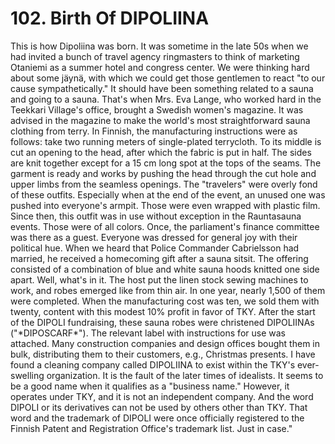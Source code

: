 


    
# 102. Birth Of DIPOLIINA

This is how Dipoliina was born. It was sometime in the late 50s when we had invited a bunch of travel agency ringmasters to think of marketing Otaniemi as a summer hotel and congress center. We were thinking hard about some jäynä, with which we could get those gentlemen to react "to our cause sympathetically." It should have been something related to a sauna and going to a sauna. That's when Mrs. Eva Lange, who worked hard in the Teekkari Village's office, brought a Swedish women's magazine. It was advised in the magazine to make the world's most straightforward sauna clothing from terry. In Finnish, the manufacturing instructions were as follows: take two running meters of single-plated terrycloth. To its middle is cut an opening to the head, after which the fabric is put in half. The sides are knit together except for a 15 cm long spot at the tops of the seams. The garment is ready and works by pushing the head through the cut hole and upper limbs from the seamless openings. The "travelers" were overly fond of these outfits. Especially when at the end of the event, an unused one was pushed into everyone's armpit. Those were even wrapped with plastic film. Since then, this outfit was in use without exception in the Rauntasauna events. Those were of all colors. Once, the parliament's finance committee was there as a guest. Everyone was dressed for general joy with their political hue. When we heard that Police Commander Cabrielsson had married, he received a homecoming gift after a sauna sitsit. The offering consisted of a combination of blue and white sauna hoods knitted one side apart.  Well, what's in it. The host put the linen stock sewing machines to work, and robes emerged like from thin air. In one year, nearly 1,500 of them were completed. When the manufacturing cost was ten, we sold them with twenty, content with this modest 10% profit in favor of TKY. After the start of the DIPOLI fundraising, these sauna robes were christened DIPOLIINAs ("\*DIPOSCARF\*"). The relevant label with instructions for use was attached. Many construction companies and design offices bought them in bulk, distributing them to their customers, e.g., Christmas presents. I have found a cleaning company called DIPOLIINA to exist within the TKY's ever-swelling organization. It is the fault of the later times of idealists. It seems to be a good name when it qualifies as a "business name." However, it operates under TKY, and it is not an independent company. And the word DIPOLI or its derivatives can not be used by others other than TKY. That word and the trademark of DIPOLI were once officially registered to the Finnish Patent and Registration Office's trademark list. Just in case."
